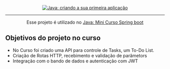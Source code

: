 <p align="center">
  <a href=https://www.rocketseat.com.br>
    <img src="https://github.com/robsondejesus1996/Java-Tasks/assets/31260719/471d87e9-3325-47ea-bbb7-ec6db24988e2" alt="Java: criando a sua primeira aplicação">

  </a>
</p>

<hr>

<p align="center">Esse projeto é utilizado no <a href="https://cursos.alura.com.br/course/java-aplicando-orientacao-objetos">Java: Mini Curso Spring boot</a> </p>

## Objetivos do projeto no curso
* No Curso foi criado uma API para controle de Tasks, um To-Do List.
* Criação de Rotas HTTP, recebimento e validação de parâmetors
* Integração com o bando de dados e autenticação com JWT